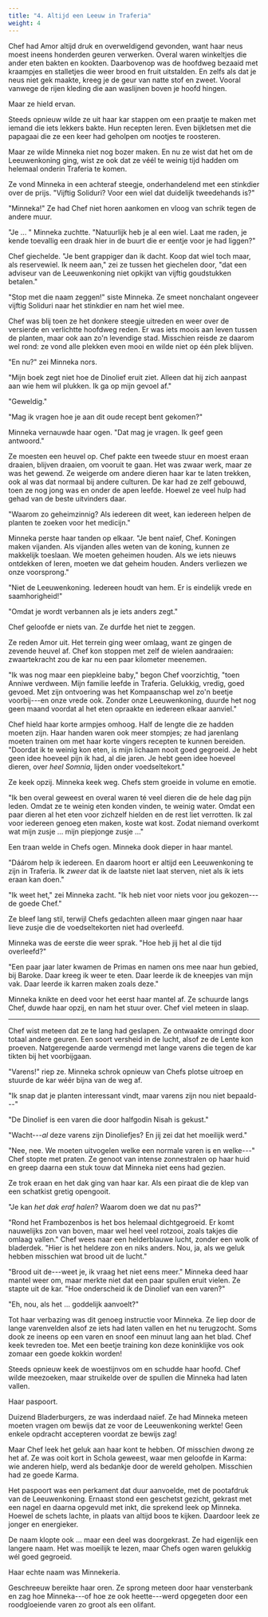 ```yaml
---
title: "4. Altijd een Leeuw in Traferia"
weight: 4
---
```


Chef had Amor altijd druk en overweldigend gevonden, want haar neus moest ineens honderden geuren verwerken. Overal waren winkeltjes die ander eten bakten en kookten. Daarbovenop was de hoofdweg bezaaid met kraampjes en stalletjes die weer brood en fruit uitstalden. En zelfs als dat je neus niet gek maakte, kreeg je de geur van natte stof en zweet. Vooral vanwege de rijen kleding die aan waslijnen boven je hoofd hingen.

Maar ze hield ervan.

Steeds opnieuw wilde ze uit haar kar stappen om een praatje te maken met iemand die iets lekkers bakte. Hun recepten leren. Even bijkletsen met die papagaai die ze een keer had geholpen om nootjes te roosteren. 

Maar ze wilde Minneka niet nog bozer maken. En nu ze wist dat het om de Leeuwenkoning ging, wist ze ook dat ze véél te weinig tijd hadden om helemaal onderin Traferia te komen.

Ze vond Minneka in een achteraf steegje, onderhandelend met een stinkdier over de prijs. "Vijftig Soliduri? Voor een wiel dat duidelijk tweedehands is?"

"Minneka!" Ze had Chef niet horen aankomen en vloog van schrik tegen de andere muur.

"Je ... " Minneka zuchtte. "Natuurlijk heb je al een wiel. Laat me raden, je kende toevallig een draak hier in de buurt die er eentje voor je had liggen?"

Chef giechelde. "Je bent grappiger dan ik dacht. Koop dat wiel toch maar, als reservewiel. Ik neem aan," zei ze tussen het giechelen door, "dat een adviseur van de Leeuwenkoning niet opkijkt van vijftig goudstukken betalen."

"Stop met die naam zeggen!" siste Minneka. Ze smeet nonchalant ongeveer vijftig Soliduri naar het stinkdier en nam het wiel mee. 

Chef was blij toen ze het donkere steegje uitreden en weer over de versierde en verlichtte hoofdweg reden. Er was iets moois aan leven tussen de planten, maar ook aan zo'n levendige stad. Misschien reisde ze daarom wel rond: ze vond alle plekken even mooi en wilde niet op één plek blijven.

"En nu?" zei Minneka nors.

"Mijn boek zegt niet hoe de Dinolief eruit ziet. Alleen dat hij zich aanpast aan wie hem wil plukken. Ik ga op mijn gevoel af."

"Geweldig."

"Mag ik vragen hoe je aan dit oude recept bent gekomen?"

Minneka vernauwde haar ogen. "Dat mag je vragen. Ik geef geen antwoord."

Ze moesten een heuvel op. Chef pakte een tweede stuur en moest eraan draaien, blijven draaien, om vooruit te gaan. Het was zwaar werk, maar ze was het gewend. Ze weigerde om andere dieren haar kar te laten trekken, ook al was dat normaal bij andere culturen. De kar had ze zelf gebouwd, toen ze nog jong was en onder de apen leefde. Hoewel ze veel hulp had gehad van de beste uitvinders daar.

"Waarom zo geheimzinnig? Als iedereen dit weet, kan iedereen helpen de planten te zoeken voor het medicijn."

Minneka perste haar tanden op elkaar. "Je bent naïef, Chef. Koningen maken vijanden. Als vijanden alles weten van de koning, kunnen ze makkelijk toeslaan. We moeten geheimen houden. Als we iets nieuws ontdekken of leren, moeten we dat geheim houden. Anders verliezen we onze voorsprong."

"Niet de Leeuwenkoning. Iedereen houdt van hem. Er is eindelijk vrede en saamhorigheid!"

"Omdat je wordt verbannen als je iets anders zegt."

Chef geloofde er niets van. Ze durfde het niet te zeggen.

Ze reden Amor uit. Het terrein ging weer omlaag, want ze gingen de zevende heuvel af. Chef kon stoppen met zelf de wielen aandraaien: zwaartekracht zou de kar nu een paar kilometer meenemen.

"Ik was nog maar een piepkleine baby," begon Chef voorzichtig, "toen Anniwe verdween. Mijn familie leefde in Traferia. Gelukkig, vredig, goed gevoed. Met zijn ontvoering was het Kompaanschap wel zo'n beetje voorbij---en onze vrede ook. Zonder onze Leeuwenkoning, duurde het nog geen maand voordat al het eten opraakte en iedereen elkaar aanviel."

Chef hield haar korte armpjes omhoog. Half de lengte die ze hadden moeten zijn. Haar handen waren ook meer stompjes; ze had jarenlang moeten trainen om met haar korte vingers recepten te kunnen bereiden. "Doordat ik te weinig kon eten, is mijn lichaam nooit goed gegroeid. Je hebt geen idee hoeveel pijn ik had, al die jaren. Je hebt geen idee hoeveel dieren, over _heel Somnia_, lijden onder voedseltekort."

Ze keek opzij. Minneka keek weg. Chefs stem groeide in volume en emotie.

"Ik ben overal geweest en overal waren té veel dieren die de hele dag pijn leden. Omdat ze te weinig eten konden vinden, te weinig water. Omdat een paar dieren al het eten voor zichzelf hielden en de rest liet verrotten. Ik zal voor iedereen genoeg eten maken, koste wat kost. Zodat niemand overkomt wat mijn zusje ... mijn piepjonge zusje ..."

Een traan welde in Chefs ogen. Minneka dook dieper in haar mantel.

"Dáárom help ik iedereen. En daarom hoort er altijd een Leeuwenkoning te zijn in Traferia. Ik _zweer_ dat ik de laatste niet laat sterven, niet als ik iets eraan kan doen."

"Ik weet het," zei Minneka zacht. "Ik heb niet voor niets voor jou gekozen---de goede Chef."

Ze bleef lang stil, terwijl Chefs gedachten alleen maar gingen naar haar lieve zusje die de voedseltekorten niet had overleefd.

Minneka was de eerste die weer sprak. "Hoe heb jij het al die tijd overleefd?"

"Een paar jaar later kwamen de Primas en namen ons mee naar hun gebied, bij Baroke. Daar kreeg ik weer te eten. Daar leerde ik de kneepjes van mijn vak. Daar leerde ik karren maken zoals deze."

Minneka knikte en deed voor het eerst haar mantel af. Ze schuurde langs Chef, duwde haar opzij, en nam het stuur over. Chef viel meteen in slaap.

___


Chef wist meteen dat ze te lang had geslapen. Ze ontwaakte omringd door totaal andere geuren. Een soort versheid in de lucht, alsof ze de Lente kon proeven. Natgeregende aarde vermengd met lange varens die tegen de kar tikten bij het voorbijgaan.

"Varens!" riep ze. Minneka schrok opnieuw van Chefs plotse uitroep en stuurde de kar wéér bijna van de weg af.

"Ik snap dat je planten interessant vindt, maar varens zijn nou niet bepaald---"

"De Dinolief is een varen die door halfgodin Nisah is gekust."

"Wacht---_al_ deze varens zijn Dinoliefjes? En jij zei dat het moeilijk werd."

"Nee, nee. We moeten uitvogelen welke een normale varen is en welke---" Chef stopte met praten. Ze genoot van intense zonnestralen op haar huid en greep daarna een stuk touw dat Minneka niet eens had gezien.

Ze trok eraan en het dak ging van haar kar. Als een piraat die de klep van een schatkist gretig opengooit.

"Je kan _het dak eraf halen_? Waarom doen we dat nu pas?"

"Rond het Frambozenbos is het bos helemaal dichtgegroeid. Er komt nauwelijks zon van boven, maar wel heel veel rotzooi, zoals takjes die omlaag vallen." Chef wees naar een helderblauwe lucht, zonder een wolk of bladerdek. "Hier is het heldere zon en niks anders. Nou, ja, als we geluk hebben misschien wat brood uit de lucht."

"Brood uit de---weet je, ik vraag het niet eens meer." Minneka deed haar mantel weer om, maar merkte niet dat een paar spullen eruit vielen. Ze stapte uit de kar. "Hoe onderscheid ik de Dinolief van een varen?"

"Eh, nou, als het ... goddelijk aanvoelt?"

Tot haar verbazing was dit genoeg instructie voor Minneka. Ze liep door de lange varenvelden alsof ze iets had laten vallen en het nu terugzocht. Soms dook ze ineens op een varen en snoof een minuut lang aan het blad. Chef keek tevreden toe. Met een beetje training kon deze koninklijke vos ook zomaar een goede kokkin worden!

Steeds opnieuw keek de woestijnvos om en schudde haar hoofd. Chef wilde meezoeken, maar struikelde over de spullen die Minneka had laten vallen. 

Haar paspoort. 

Duizend Bladerburgers, ze was inderdaad naïef. Ze had Minneka meteen moeten vragen om bewijs dat ze voor de Leeuwenkoning werkte! Geen enkele opdracht accepteren voordat ze bewijs zag!

Maar Chef leek het geluk aan haar kont te hebben. Of misschien dwong ze het af. Ze was ooit kort in Schola geweest, waar men geloofde in Karma: wie anderen hielp, werd als bedankje door de wereld geholpen. Misschien had ze goede Karma.

Het paspoort was een perkament dat duur aanvoelde, met de pootafdruk van de Leeuwenkoning. Ernaast stond een geschetst gezicht, gekrast met een nagel en daarna opgevuld met inkt, die sprekend leek op Minneka. Hoewel de schets lachte, in plaats van altijd boos te kijken. Daardoor leek ze jonger en energieker.

De naam klopte ook ... maar een deel was doorgekrast. Ze had eigenlijk een langere naam. Het was moeilijk te lezen, maar Chefs ogen waren gelukkig wél goed gegroeid. 

Haar echte naam was Minnekeria.

Geschreeuw bereikte haar oren. Ze sprong meteen door haar vensterbank en zag hoe Minneka---of hoe ze ook heette---werd opgegeten door een roodgloeiende varen zo groot als een olifant.